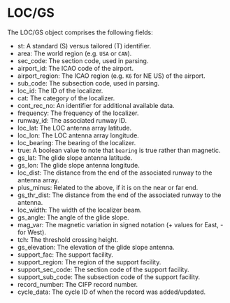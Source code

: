# LOC/GS

The LOC/GS object comprises the following fields:

- st: A standard (S) versus tailored (T) identifier.
- area: The world region (e.g. `USA` or `CAN`).
- sec_code: The section code, used in parsing.
- airport_id: The ICAO code of the airport.
- airport_region: The ICAO region (e.g. `K6` for NE US) of the airport.
- sub_code: The subsection code, used in parsing.
- loc_id: The ID of the localizer.
- cat: The category of the localizer.
- cont_rec_no: An identifier for additional available data.
- frequency: The frequency of the localizer.
- runway_id: The associated runway ID.
- loc_lat: The LOC antenna array latitude.
- loc_lon: The LOC antenna array longitude.
- loc_bearing: The bearing of the localizer.
- true: A boolean value to note that `bearing` is true rather than magnetic.
- gs_lat: The glide slope antenna latitude.
- gs_lon: The glide slope antenna longitude.
- loc_dist: The distance from the end of the associated runway to the antenna array.
- plus_minus: Related to the above, if it is on the near or far end.
- gs_thr_dist: The distance from the end of the associated runway to the antenna.
- loc_width: The width of the localizer beam.
- gs_angle: The angle of the glide slope.
- mag_var: The magnetic variation in signed notation (+ values for East, - for West).
- tch: The threshold crossing height.
- gs_elevation: The elevation of the glide slope antenna.
- support_fac: The support facility.
- support_region: The region of the support facility.
- support_sec_code: The section code of the support facility.
- support_sub_code: The subsection code of the support facility.
- record_number: The CIFP record number.
- cycle_data: The cycle ID of when the record was added/updated.
